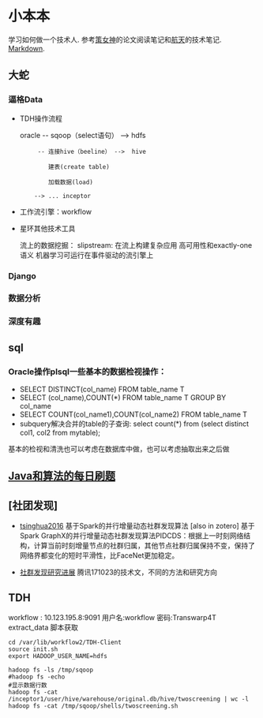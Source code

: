 # 小本本

学习如何做一个技术人. 参考[策女神](https://github.com/dyweb/papers-notebook)的论文阅读笔记和[航天](./航天数仓相关笔记.md)的技术笔记. [Markdown](https://www.jianshu.com/p/335db5716248).

## 大蛇

### 逼格Data
+ TDH操作流程

  oracle  --  sqoop（select语句） -->  hdfs
 
           -- 连接hive（beeline） -->  hive
           
              建表(create table)
              
              加载数据(load)
          
          --> ... inceptor 
  

                             
                
+ 工作流引擎：workflow

+ 星环其他技术工具

  流上的数据挖掘： slipstream:  在流上构建复杂应用 高可用性和exactly-one语义 机器学习可运行在事件驱动的流引擎上


### Django

### 数据分析

### 深度有趣

## sql

### Oracle操作plsql一些基本的数据检视操作：

+ SELECT DISTINCT(col_name) FROM table_name T
+ SELECT (col_name),COUNT(*) FROM table_name T GROUP BY col_name
+ SELECT COUNT(col_name1),COUNT(col_name2) FROM table_name T
+ subquery解决合并的table的子查询: select count(*) from (select distinct col1, col2 from mytable);

基本的检视和清洗也可以考虑在数据库中做，也可以考虑抽取出来之后做

## [Java和算法的每日刷题](https://github.com/A-ZHANG1/Exercise-Book)

## [社团发现]

+ [tsinghua2016](http://www.cnki.com.cn/Article/CJFDTOTAL-QHXB201710004.htm) 基于Spark的并行增量动态社群发现算法 [also in zotero]
  基于Spark GraphX的并行增量动态社群发现算法PIDCDS：根据上一时刻网络结构，计算当前时刻增量节点的社群归属，其他节点社群归属保持不变，保持了网络界都变化的短时平滑性，比FaceNet更加稳定。
  
+ [社群发现研究进展](https://cloud.tencent.com/developer/article/1188299) 
  腾讯171023的技术文，不同的方法和研究方向


## TDH
workflow : 10.123.195.8:9091 用户名:workflow 密码:Transwarp4T
           extract_data 脚本获取
```shell
cd /var/lib/workflow2/TDH-Client
source init.sh
export HADOOP_USER_NAME=hdfs

hadoop fs -ls /tmp/sqoop
#hadoop fs -echo
#显示数据行数
hadoop fs -cat /inceptor1/user/hive/warehouse/original.db/hive/twoscreening | wc -l
hadoop fs -cat /tmp/sqoop/shells/twoscreening.sh
```







